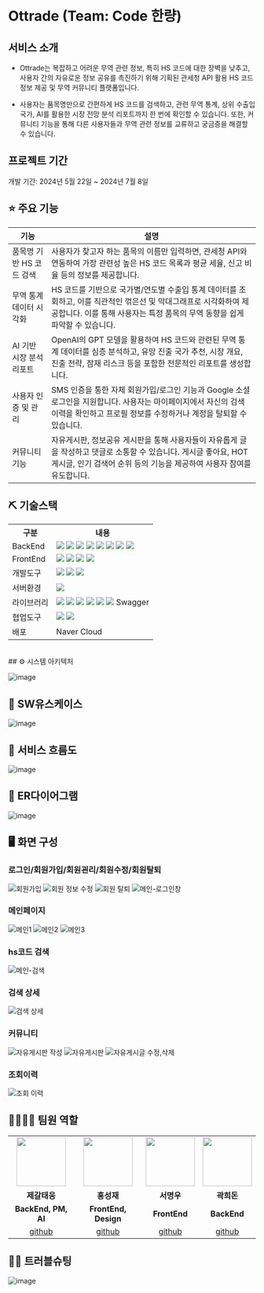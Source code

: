 # Ottrade (Team: Code 한량)

## 서비스 소개
* Ottrade는 복잡하고 어려운 무역 관련 정보, 특히 HS 코드에 대한 장벽을 낮추고, 사용자 간의 자유로운 정보 공유를 촉진하기 위해 기획된 관세청 API 활용 HS 코드 정보 제공 및 무역 커뮤니티 플랫폼입니다.

* 사용자는 품목명만으로 간편하게 HS 코드를 검색하고, 관련 무역 통계, 상위 수출입 국가, AI를 활용한 시장 전망 분석 리포트까지 한 번에 확인할 수 있습니다. 또한, 커뮤니티 기능을 통해 다른 사용자들과 무역 관련 정보를 교류하고 궁금증을 해결할 수 있습니다.

## 프로젝트 기간
개발 기간: 2024년 5월 22일 ~ 2024년 7월 8일

## ⭐ 주요 기능
|기능|설명|
|---|------|
|품목명 기반 HS 코드 검색|사용자가 찾고자 하는 품목의 이름만 입력하면, 관세청 API와 연동하여 가장 관련성 높은 HS 코드 목록과 평균 세율, 신고 비율 등의 정보를 제공합니다.|
|무역 통계 데이터 시각화|HS 코드를 기반으로 국가별/연도별 수출입 통계 데이터를 조회하고, 이를 직관적인 꺾은선 및 막대그래프로 시각화하여 제공합니다. 이를 통해 사용자는 특정 품목의 무역 동향을 쉽게 파악할 수 있습니다.|
|AI 기반 시장 분석 리포트|OpenAI의 GPT 모델을 활용하여 HS 코드와 관련된 무역 통계 데이터를 심층 분석하고, 유망 진출 국가 추천, 시장 개요, 진출 전략, 잠재 리스크 등을 포함한 전문적인 리포트를 생성합니다.|
|사용자 인증 및 관리|SMS 인증을 통한 자체 회원가입/로그인 기능과 Google 소셜 로그인을 지원합니다. 사용자는 마이페이지에서 자신의 검색 이력을 확인하고 프로필 정보를 수정하거나 계정을 탈퇴할 수 있습니다.|
|커뮤니티 기능|자유게시판, 정보공유 게시판을 통해 사용자들이 자유롭게 글을 작성하고 댓글로 소통할 수 있습니다. 게시글 좋아요, HOT 게시글, 인기 검색어 순위 등의 기능을 제공하여 사용자 참여를 유도합니다.|

## ⛏ 기술스택
<table>
    <tr>
        <th>구분</th>
        <th>내용</th>
    </tr>
    <tr>
        <td>BackEnd</td>
        <td>
            <img src="https://img.shields.io/badge/Java-007396?style=for-the-badge&logo=java&logoColor=white"/>
            <img src="https://img.shields.io/badge/Spring_Boot-6DB33F?style=for-the-badge&logo=spring-boot&logoColor=white"/>
            <img src="https://img.shields.io/badge/Spring_Security-6DB33F?style=for-the-badge&logo=spring-security&logoColor=white"/>
            <img src="https://img.shields.io/badge/JPA-6DB33F?style=for-the-badge"/>
            <img src="https://img.shields.io/badge/MySQL-4479A1?style=for-the-badge&logo=mysql&logoColor=white"/>
            <img src="https://img.shields.io/badge/JWT-000000?style=for-the-badge&logo=json-web-tokens&logoColor=white"/>
            <img src="https://img.shields.io/badge/Swagger-85EA2D?style=for-the-badge&logo=swagger&logoColor=black"/>
            <img src="https://img.shields.io/badge/Redis-DC382D?style=for-the-badge&logo=redis&logoColor=white"/>
        </td>
    </tr>
    <tr>
        <td>FrontEnd</td>
        <td>
            <img src="https://img.shields.io/badge/javascript-F7DF1E?style=for-the-badge&logo=javascript&logoColor=black">
            <img src="https://img.shields.io/badge/React-61DAFB?style=for-the-badge&logo=react&logoColor=black"/>
            <img src="https://img.shields.io/badge/Vite-646CFF?style=for-the-badge&logo=vite&logoColor=white"/>
          <img src="https://img.shields.io/badge/Framer_Motion-0055FF?style=for-the-badge&logo=framer&logoColor=white"/>
        </td>
    </tr>
    <tr>
        <td>개발도구</td>
        <td>
          <img src="https://img.shields.io/badge/IntelliJIDEA-000000?style=for-the-badge&logo=IntelliJIDEA&logoColor=white"/> 
          <img src="https://img.shields.io/badge/Eclipse-2C2255?style=for-the-badge&logo=Eclipse&logoColor=white"/> 
          <img src="https://img.shields.io/badge/VSCode-007ACC?style=for-the-badge&logo=VisualStudioCode&logoColor=white"/>
        </td>
    </tr>
    <tr>
        <td>서버환경</td>
        <td>
             <img src="https://img.shields.io/badge/ApacheTomcat9.0-D22128?style=for-the-badge&logo=ApacheTomcat&logoColor=white"/> 
        </td>
    </tr>
  <tr>
        <td>라이브러리</td>
        <td>
            <img src="https://img.shields.io/badge/React_Router-CA4245?style=for-the-badge&logo=react-router&logoColor=white">
            <img src="https://img.shields.io/badge/Axios-007CE2?style=for-the-badge&logo=axios&logoColor=white" >
            <img src="https://img.shields.io/badge/char.js-007CE2?style=for-the-badge&logo=char.js&logoColor=white" >
            <img src="https://img.shields.io/badge/zustand-007CE2?style=for-the-badge&logo=zustand&logoColor=white" >
            <img src="https://img.shields.io/badge/materialui-007CE2?style=for-the-badge&logo=materialui&logoColor=white" >
            <img src="https://img.shields.io/badge/lucidereact-007CE2?style=for-the-badge&logo=lucidereact&logoColor=white" >
            <a>Swagger</a>
        </td>
    </tr>
    <tr>
        <td>협업도구</td>
        <td>
            <img src="https://img.shields.io/badge/Git-F05032?style=for-the-badge&logo=Git&logoColor=white"/>
            <img src="https://img.shields.io/badge/GitHub-181717?style=for-the-badge&logo=GitHub&logoColor=white"/>
        </td>
    </tr>
    <tr>
        <td>배포</td>
        <td>
            <a>Naver Cloud</a>
        </td>
    </tr>
</table>


<br>
## ⚙ 시스템 아키텍처

![image](https://github.com/user-attachments/assets/a0d53add-2dcc-4b92-9ba0-c9e8e4c1a1ce)

## 📌 SW유스케이스
![image](https://github.com/user-attachments/assets/685a51ab-f7ab-4dc6-a20b-84efed43c8f6)

## 📌 서비스 흐름도
![image](https://github.com/user-attachments/assets/6135a3a4-238b-4f67-a59c-7f7c85ebeec4)


## 📌 ER다이어그램
![image](https://github.com/user-attachments/assets/69f80494-eaa2-4fe8-8e59-63d3b9122d40)

## 🖥 화면 구성
### 로그인/회원가입/회원괸리/회원수정/회원탈퇴
![회원가입](https://github.com/user-attachments/assets/6bbb82d2-23e2-4222-a8b3-6ec4ee7e259a)
![회원 정보 수정](https://github.com/user-attachments/assets/a6ed440a-4d04-4a73-b2f9-193122ce8a40)
![회원 탈퇴](https://github.com/user-attachments/assets/558e8576-c733-4ad8-ad63-46c0c07c178d)
![메인-로그인창](https://github.com/user-attachments/assets/d6345488-0092-4291-97b6-870f86728f23)


### 메인페이지
![메인1](https://github.com/user-attachments/assets/33530b67-8362-46ec-affd-09e45ad9708e)
![메인2](https://github.com/user-attachments/assets/f66cee61-0f08-43d8-8e11-0b5c20c28247)
![메인3](https://github.com/user-attachments/assets/12a1e009-1728-4290-8e71-dd56f61ec3ef)

### hs코드 검색
![메인-검색](https://github.com/user-attachments/assets/2cf43166-f0e9-454d-bdb2-b414beb23ef3)

### 검색 상세
![검색 상세](https://github.com/user-attachments/assets/fbaffcb3-b67e-4515-bc77-47cf911d1e16)

### 커뮤니티
![자유게시판 작성](https://github.com/user-attachments/assets/92269ab5-3a70-4ab9-8162-6198b1e4e8dc)
![자유게시판](https://github.com/user-attachments/assets/fa018f2f-ff0d-4459-ab01-1263dcbefc24)
![자유게시글 수정,삭제](https://github.com/user-attachments/assets/fbd2056c-8502-4995-beaf-61b9c625df94)

### 조회이력
![조회 이력](https://github.com/user-attachments/assets/b6ae80a6-cfff-4cb8-8f1e-e253902f6ebf)

## 👨‍👩‍👦‍👦 팀원 역할

<table>
  <tr>
    <td align="center"><img src="https://item.kakaocdn.net/do/fd49574de6581aa2a91d82ff6adb6c0115b3f4e3c2033bfd702a321ec6eda72c" width="100" height="100"/></td>
    <td align="center"><img src="https://mb.ntdtv.kr/assets/uploads/2019/01/Screen-Shot-2019-01-08-at-4.31.55-PM-e1546932545978.png" width="100" height="100"/></td>
    <td align="center"><img src="https://mblogthumb-phinf.pstatic.net/20160127_177/krazymouse_1453865104404DjQIi_PNG/%C4%AB%C4%AB%BF%C0%C7%C1%B7%BB%C1%EE_%B6%F3%C0%CC%BE%F0.png?type=w2" width="100" height="100"/></td>
    <td align="center"><img src="https://i.pinimg.com/236x/ed/bb/53/edbb53d4f6dd710431c1140551404af9.jpg" width="100" height="100"/></td>
  </tr>
  <tr>
    <td align="center"><strong>제갈태웅</strong></td>
    <td align="center"><strong>홍성재</strong></td>
    <td align="center"><strong>서명우</strong></td>
    <td align="center"><strong>곽희돈</strong></td>
  </tr>
  <tr>
    <td align="center"><b>BackEnd, PM, AI</b></td>
    <td align="center"><b>FrontEnd, Design</b></td>
    <td align="center"><b>FrontEnd</b></td>
    <td align="center"><b>BackEnd</b></td>
  </tr>
  <tr>
    <td align="center"><a href="https://github.com/jegal-taeung" target='_blank'>github</a></td>
    <td align="center"><a href="https://github.com/SeongjaeH123" target='_blank'>github</a></td>
    <td align="center"><a href="https://github.com/smu1212" target='_blank'>github</a></td>
    <td align="center"><a href="https://github.com/kwakheedon" target='_blank'>github</a></td>
  </tr>
</table>

## 🤾‍♂️ 트러블슈팅
![image](https://github.com/user-attachments/assets/e802d050-ef46-4355-98f5-082d3bd95162)





